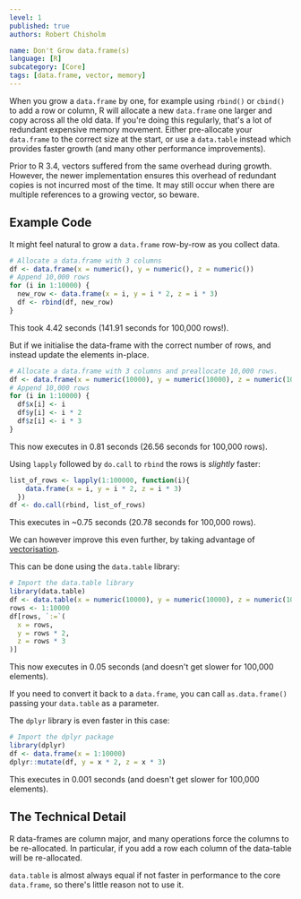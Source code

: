 ```yaml
---
level: 1
published: true
authors: Robert Chisholm

name: Don't Grow data.frame(s)
language: [R]
subcategory: [Core]
tags: [data.frame, vector, memory]
---
```


When you grow a `data.frame` by one, for example using `rbind()` or `cbind()` to add a row or column, R will allocate a new `data.frame` one larger and copy across all the old data. If you're doing this regularly, that's a lot of redundant expensive memory movement. Either pre-allocate your `data.frame` to the correct size at the start, or use a `data.table` instead which provides faster growth (and many other performance improvements).

<!--more-->

Prior to R 3.4, vectors suffered from the same overhead during growth. However, the newer implementation ensures this overhead of redundant copies is not incurred most of the time. It may still occur when there are multiple references to a growing vector, so beware.

## Example Code

It might feel natural to grow a `data.frame` row-by-row as you collect data.

```r
# Allocate a data.frame with 3 columns
df <- data.frame(x = numeric(), y = numeric(), z = numeric())
# Append 10,000 rows
for (i in 1:10000) {
  new_row <- data.frame(x = i, y = i * 2, z = i * 3)
  df <- rbind(df, new_row)
}
```

This took 4.42 seconds (141.91 seconds for 100,000 rows!).

But if we initialise the data-frame with the correct number of rows, and instead update the elements in-place.

```r
# Allocate a data.frame with 3 columns and preallocate 10,000 rows.
df <- data.frame(x = numeric(10000), y = numeric(10000), z = numeric(10000))
# Append 10,000 rows
for (i in 1:10000) {
  df$x[i] <- i
  df$y[i] <- i * 2
  df$z[i] <- i * 3
}
```

This now executes in 0.81 seconds (26.56 seconds for 100,000 rows).

Using `lapply` followed by `do.call` to `rbind` the rows is *slightly* faster:

```r
list_of_rows <- lapply(1:100000, function(i){
    data.frame(x = i, y = i * 2, z = i * 3)
  })
df <- do.call(rbind, list_of_rows)
```

This executes in ~0.75 seconds (20.78 seconds for 100,000 rows).

We can however improve this even further, by taking advantage of [vectorisation](vectorisation).

This can be done using the `data.table` library:

```r
# Import the data.table library
library(data.table)
df <- data.table(x = numeric(10000), y = numeric(10000), z = numeric(10000))
rows <- 1:10000
df[rows, `:=`(
  x = rows,
  y = rows * 2,
  z = rows * 3
)]
```

This now executes in 0.05 seconds (and doesn't get slower for 100,000 elements).

If you need to convert it back to a `data.frame`, you can call `as.data.frame()` passing your `data.table` as a parameter. 

The `dplyr` library is even faster in this case:

```r
# Import the dplyr package
library(dplyr)
df <- data.frame(x = 1:10000)
dplyr::mutate(df, y = x * 2, z = x * 3)
```

This executes in 0.001 seconds  (and doesn't get slower for 100,000 elements).

## The Technical Detail

R data-frames are column major, and many operations force the columns to be re-allocated. In particular, if you add a row each column of the data-table will be re-allocated.

`data.table` is almost always equal if not faster in performance to the core `data.frame`, so there's little reason not to use it.
